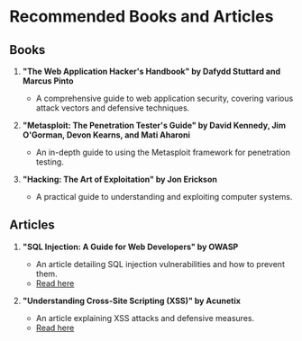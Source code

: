 # Recommended Books and Articles

## Books
1. **"The Web Application Hacker's Handbook" by Dafydd Stuttard and Marcus Pinto**
   - A comprehensive guide to web application security, covering various attack vectors and defensive techniques.

2. **"Metasploit: The Penetration Tester's Guide" by David Kennedy, Jim O'Gorman, Devon Kearns, and Mati Aharoni**
   - An in-depth guide to using the Metasploit framework for penetration testing.

3. **"Hacking: The Art of Exploitation" by Jon Erickson**
   - A practical guide to understanding and exploiting computer systems.

## Articles
1. **"SQL Injection: A Guide for Web Developers" by OWASP**
   - An article detailing SQL injection vulnerabilities and how to prevent them.
   - [Read here](https://owasp.org/www-community/attacks/SQL_Injection)

2. **"Understanding Cross-Site Scripting (XSS)" by Acunetix**
   - An article explaining XSS attacks and defensive measures.
   - [Read here](https://www.acunetix.com/websitesecurity/cross-site-scripting/)
